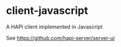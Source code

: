 # client-javascript
A HAPI client implemented in Javascript

See https://github.com/hapi-server/server-ui
